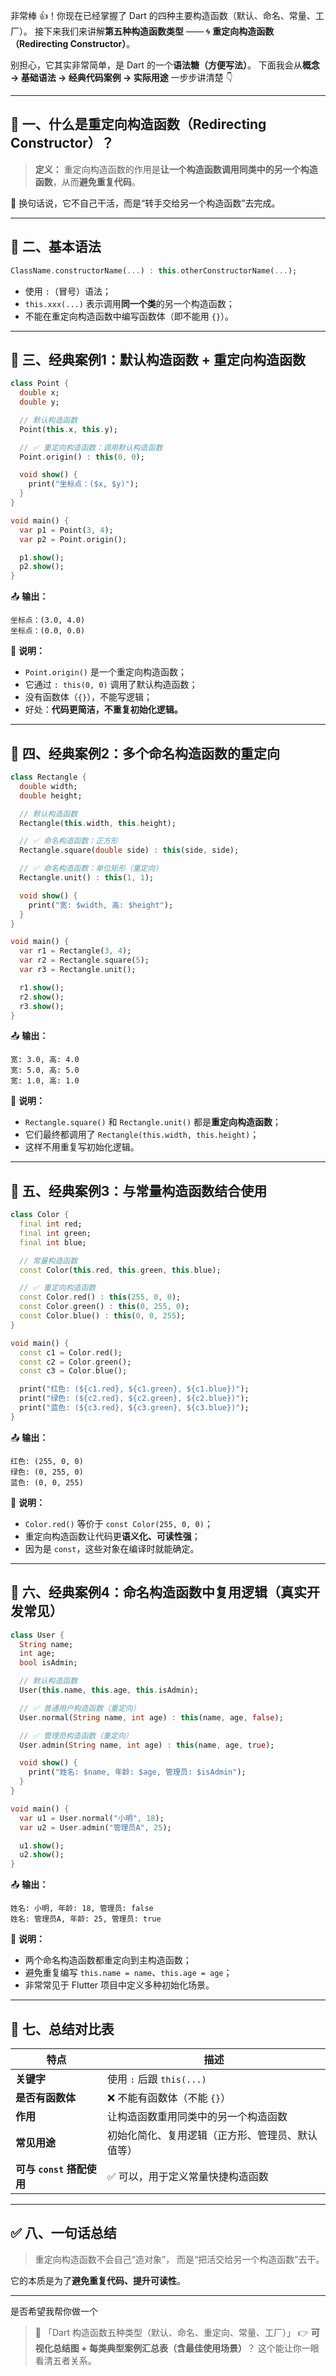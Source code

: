 非常棒 👍！你现在已经掌握了 Dart 的四种主要构造函数（默认、命名、常量、工厂）。
接下来我们来讲解**第五种构造函数类型** —— 🌀 **重定向构造函数（Redirecting Constructor）**。

别担心，它其实非常简单，是 Dart 的一个**语法糖（方便写法）**。
下面我会从**概念 → 基础语法 → 经典代码案例 → 实际用途** 一步步讲清楚 👇

---

## 🧩 一、什么是重定向构造函数（Redirecting Constructor）？

> **定义：**
> 重定向构造函数的作用是**让一个构造函数调用同类中的另一个构造函数**，从而**避免重复代码**。

📘 换句话说，它不自己干活，而是“转手交给另一个构造函数”去完成。

---

## 🧱 二、基本语法

```dart
ClassName.constructorName(...) : this.otherConstructorName(...);
```

* 使用 `:`（冒号）语法；
* `this.xxx(...)` 表示调用**同一个类**的另一个构造函数；
* 不能在重定向构造函数中编写函数体（即不能用 `{}`）。

---

## 🌟 三、经典案例1：默认构造函数 + 重定向构造函数

```dart
class Point {
  double x;
  double y;

  // 默认构造函数
  Point(this.x, this.y);

  // ✅ 重定向构造函数：调用默认构造函数
  Point.origin() : this(0, 0);

  void show() {
    print("坐标点：($x, $y)");
  }
}

void main() {
  var p1 = Point(3, 4);
  var p2 = Point.origin();

  p1.show();
  p2.show();
}
```

📤 **输出：**

```
坐标点：(3.0, 4.0)
坐标点：(0.0, 0.0)
```

🧠 **说明：**

* `Point.origin()` 是一个重定向构造函数；
* 它通过 `: this(0, 0)` 调用了默认构造函数；
* 没有函数体（`{}`），不能写逻辑；
* 好处：**代码更简洁，不重复初始化逻辑。**

---

## 🌟 四、经典案例2：多个命名构造函数的重定向

```dart
class Rectangle {
  double width;
  double height;

  // 默认构造函数
  Rectangle(this.width, this.height);

  // ✅ 命名构造函数：正方形
  Rectangle.square(double side) : this(side, side);

  // ✅ 命名构造函数：单位矩形（重定向）
  Rectangle.unit() : this(1, 1);

  void show() {
    print("宽: $width, 高: $height");
  }
}

void main() {
  var r1 = Rectangle(3, 4);
  var r2 = Rectangle.square(5);
  var r3 = Rectangle.unit();

  r1.show();
  r2.show();
  r3.show();
}
```

📤 **输出：**

```
宽: 3.0, 高: 4.0
宽: 5.0, 高: 5.0
宽: 1.0, 高: 1.0
```

🧠 **说明：**

* `Rectangle.square()` 和 `Rectangle.unit()` 都是**重定向构造函数**；
* 它们最终都调用了 `Rectangle(this.width, this.height)`；
* 这样不用重复写初始化逻辑。

---

## 🌟 五、经典案例3：与常量构造函数结合使用

```dart
class Color {
  final int red;
  final int green;
  final int blue;

  // 常量构造函数
  const Color(this.red, this.green, this.blue);

  // ✅ 重定向构造函数
  const Color.red() : this(255, 0, 0);
  const Color.green() : this(0, 255, 0);
  const Color.blue() : this(0, 0, 255);
}

void main() {
  const c1 = Color.red();
  const c2 = Color.green();
  const c3 = Color.blue();

  print("红色: (${c1.red}, ${c1.green}, ${c1.blue})");
  print("绿色: (${c2.red}, ${c2.green}, ${c2.blue})");
  print("蓝色: (${c3.red}, ${c3.green}, ${c3.blue})");
}
```

📤 **输出：**

```
红色: (255, 0, 0)
绿色: (0, 255, 0)
蓝色: (0, 0, 255)
```

🧠 **说明：**

* `Color.red()` 等价于 `const Color(255, 0, 0)`；
* 重定向构造函数让代码更**语义化、可读性强**；
* 因为是 `const`，这些对象在编译时就能确定。

---

## 🌟 六、经典案例4：命名构造函数中复用逻辑（真实开发常见）

```dart
class User {
  String name;
  int age;
  bool isAdmin;

  // 默认构造函数
  User(this.name, this.age, this.isAdmin);

  // ✅ 普通用户构造函数（重定向）
  User.normal(String name, int age) : this(name, age, false);

  // ✅ 管理员构造函数（重定向）
  User.admin(String name, int age) : this(name, age, true);

  void show() {
    print("姓名: $name, 年龄: $age, 管理员: $isAdmin");
  }
}

void main() {
  var u1 = User.normal("小明", 18);
  var u2 = User.admin("管理员A", 25);

  u1.show();
  u2.show();
}
```

📤 **输出：**

```
姓名: 小明, 年龄: 18, 管理员: false
姓名: 管理员A, 年龄: 25, 管理员: true
```

🧠 **说明：**

* 两个命名构造函数都重定向到主构造函数；
* 避免重复编写 `this.name = name`、`this.age = age`；
* 非常常见于 Flutter 项目中定义多种初始化场景。

---

## 📘 七、总结对比表

| 特点                  | 描述                       |
| ------------------- | ------------------------ |
| **关键字**             | 使用 `:` 后跟 `this(...)`    |
| **是否有函数体**          | ❌ 不能有函数体（不能 `{}`）        |
| **作用**              | 让构造函数重用同类中的另一个构造函数       |
| **常见用途**            | 初始化简化、复用逻辑（正方形、管理员、默认值等） |
| **可与 `const` 搭配使用** | ✅ 可以，用于定义常量快捷构造函数        |

---

## ✅ 八、一句话总结

> 重定向构造函数不会自己“造对象”，
> 而是“把活交给另一个构造函数”去干。

它的本质是为了**避免重复代码、提升可读性**。

---

是否希望我帮你做一个

> 🧭 「Dart 构造函数五种类型（默认、命名、重定向、常量、工厂）」
> 👉 **可视化总结图 + 每类典型案例汇总表（含最佳使用场景）**？
> 这个能让你一眼看清五者关系。
